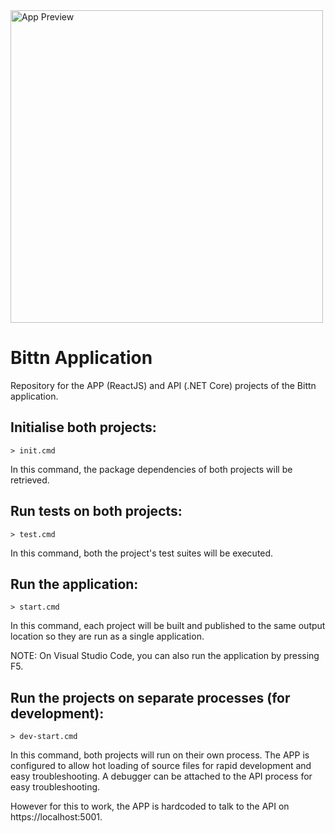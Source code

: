 <img alt="App Preview" src="https://i.imgur.com/FYpmpUB.gif" width="500px" />

# Bittn Application

Repository for the APP (ReactJS) and API (.NET Core) projects of the Bittn application.

## Initialise both projects:
    > init.cmd

In this command, the package dependencies of both projects will be retrieved.

## Run tests on both projects:
    > test.cmd

In this command, both the project's test suites will be executed.

## Run the application:
    > start.cmd

In this command, each project will be built and published to the same output location so they are run as a single application.

NOTE: On Visual Studio Code, you can also run the application by pressing F5.

## Run the projects on separate processes (for development):
    > dev-start.cmd

In this command, both projects will run on their own process. The APP is configured to allow hot loading of source files for rapid development and easy troubleshooting. A debugger can be attached to the API process for easy troubleshooting.

However for this to work, the APP is hardcoded to talk to the API on https://localhost:5001.